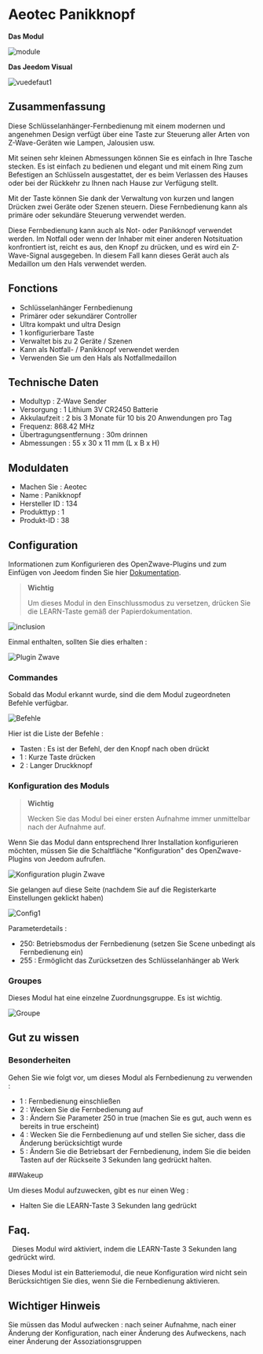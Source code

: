 # Aeotec Panikknopf

**Das Modul**

![module](images/aeotec.panicbutton/module.jpg)

**Das Jeedom Visual**

![vuedefaut1](images/aeotec.panicbutton/vuedefaut1.jpg)

## Zusammenfassung

Diese Schlüsselanhänger-Fernbedienung mit einem modernen und angenehmen Design verfügt über eine Taste zur Steuerung aller Arten von Z-Wave-Geräten wie Lampen, Jalousien usw.

Mit seinen sehr kleinen Abmessungen können Sie es einfach in Ihre Tasche stecken. Es ist einfach zu bedienen und elegant und mit einem Ring zum Befestigen an Schlüsseln ausgestattet, der es beim Verlassen des Hauses oder bei der Rückkehr zu Ihnen nach Hause zur Verfügung stellt.

Mit der Taste können Sie dank der Verwaltung von kurzen und langen Drücken zwei Geräte oder Szenen steuern. Diese Fernbedienung kann als primäre oder sekundäre Steuerung verwendet werden.

Diese Fernbedienung kann auch als Not- oder Panikknopf verwendet werden. Im Notfall oder wenn der Inhaber mit einer anderen Notsituation konfrontiert ist, reicht es aus, den Knopf zu drücken, und es wird ein Z-Wave-Signal ausgegeben. In diesem Fall kann dieses Gerät auch als Medaillon um den Hals verwendet werden.

## Fonctions

-   Schlüsselanhänger Fernbedienung
-   Primärer oder sekundärer Controller
-   Ultra kompakt und ultra Design
-   1 konfigurierbare Taste
-   Verwaltet bis zu 2 Geräte / Szenen
-   Kann als Notfall- / Panikknopf verwendet werden
-   Verwenden Sie um den Hals als Notfallmedaillon

## Technische Daten

-   Modultyp : Z-Wave Sender
-   Versorgung : 1 Lithium 3V CR2450 Batterie
-   Akkulaufzeit : 2 bis 3 Monate für 10 bis 20 Anwendungen pro Tag
-   Frequenz: 868.42 MHz
-   Übertragungsentfernung : 30m drinnen
-   Abmessungen : 55 x 30 x 11 mm (L x B x H)

## Moduldaten

-   Machen Sie : Aeotec
-   Name : Panikknopf
-   Hersteller ID : 134
-   Produkttyp : 1
-   Produkt-ID : 38

## Configuration

Informationen zum Konfigurieren des OpenZwave-Plugins und zum Einfügen von Jeedom finden Sie hier [Dokumentation](https://doc.jeedom.com/de_DE/plugins/automation%20protocol/openzwave/).

> **Wichtig**
>
> Um dieses Modul in den Einschlussmodus zu versetzen, drücken Sie die LEARN-Taste gemäß der Papierdokumentation.

![inclusion](images/aeotec.panicbutton/inclusion.jpg)

Einmal enthalten, sollten Sie dies erhalten :

![Plugin Zwave](images/aeotec.panicbutton/information.jpg)

### Commandes

Sobald das Modul erkannt wurde, sind die dem Modul zugeordneten Befehle verfügbar.

![Befehle](images/aeotec.panicbutton/commandes.jpg)

Hier ist die Liste der Befehle :

-   Tasten : Es ist der Befehl, der den Knopf nach oben drückt
  - 1 : Kurze Taste drücken
  - 2 : Langer Druckknopf

### Konfiguration des Moduls

> **Wichtig**
>
> Wecken Sie das Modul bei einer ersten Aufnahme immer unmittelbar nach der Aufnahme auf.

Wenn Sie das Modul dann entsprechend Ihrer Installation konfigurieren möchten, müssen Sie die Schaltfläche "Konfiguration" des OpenZwave-Plugins von Jeedom aufrufen.

![Konfiguration plugin Zwave](images/plugin/bouton_configuration.jpg)

Sie gelangen auf diese Seite (nachdem Sie auf die Registerkarte Einstellungen geklickt haben)

![Config1](images/aeotec.panicbutton/config1.jpg)

Parameterdetails :

-   250: Betriebsmodus der Fernbedienung (setzen Sie Scene unbedingt als Fernbedienung ein)
-   255 : Ermöglicht das Zurücksetzen des Schlüsselanhänger ab Werk

### Groupes

Dieses Modul hat eine einzelne Zuordnungsgruppe. Es ist wichtig.

![Groupe](images/aeotec.panicbutton/groupe.jpg)

## Gut zu wissen

### Besonderheiten

Gehen Sie wie folgt vor, um dieses Modul als Fernbedienung zu verwenden :

-   1 : Fernbedienung einschließen
-   2 : Wecken Sie die Fernbedienung auf
-   3 : Ändern Sie Parameter 250 in true (machen Sie es gut, auch wenn es bereits in true erscheint)
-   4 : Wecken Sie die Fernbedienung auf und stellen Sie sicher, dass die Änderung berücksichtigt wurde
-   5 : Ändern Sie die Betriebsart der Fernbedienung, indem Sie die beiden Tasten auf der Rückseite 3 Sekunden lang gedrückt halten.

##Wakeup

Um dieses Modul aufzuwecken, gibt es nur einen Weg :

-   Halten Sie die LEARN-Taste 3 Sekunden lang gedrückt

## Faq.
 
Dieses Modul wird aktiviert, indem die LEARN-Taste 3 Sekunden lang gedrückt wird.

Dieses Modul ist ein Batteriemodul, die neue Konfiguration wird nicht sein
Berücksichtigen Sie dies, wenn Sie die Fernbedienung aktivieren.

## Wichtiger Hinweis

Sie müssen das Modul aufwecken : nach seiner Aufnahme, nach einer Änderung der Konfiguration, nach einer Änderung des Aufweckens, nach einer Änderung der Assoziationsgruppen
